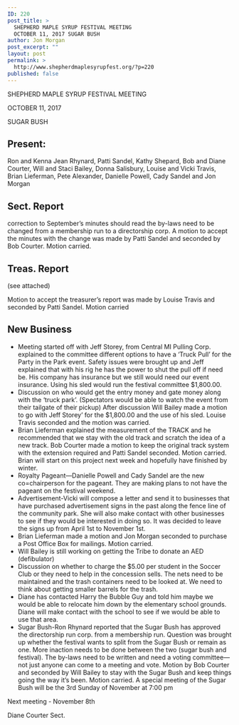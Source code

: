 ```yaml
---
ID: 220
post_title: >
  SHEPHERD MAPLE SYRUP FESTIVAL MEETING
  OCTOBER 11, 2017 SUGAR BUSH
author: Jon Morgan
post_excerpt: ""
layout: post
permalink: >
  http://www.shepherdmaplesyrupfest.org/?p=220
published: false
---
```

<p>SHEPHERD MAPLE SYRUP FESTIVAL MEETING</p>
<p>OCTOBER 11, 2017</p>
<p>SUGAR BUSH</p>
<h2>Present:</h2>
<p>Ron and Kenna Jean Rhynard, Patti Sandel, Kathy Shepard, Bob and Diane Courter, Will and Staci Bailey, Donna Salisbury, Louise and Vicki Travis, Brian Lieferman, Pete Alexander, Danielle Powell, Cady Sandel and Jon Morgan</p>
<h2>Sect. Report</h2>
<p>correction to September’s minutes should read the by-laws need to be changed from a membership run to a directorship corp.  A motion to accept the minutes with the change was made by Patti Sandel and seconded by Bob Courter.  Motion carried.</p>
<h2>Treas. Report</h2>
<p>(see attached) </p>
<p>Motion to accept the treasurer’s report was made by Louise Travis and seconded by Patti Sandel.  Motion carried</p>
<h2>New Business</h2>
<ul>
<li>Meeting started off with Jeff Storey, from Central MI Pulling Corp. explained to the committee different options to have a ‘Truck Pull’ for the Party in the Park event.  Safety issues were brought up and Jeff explained that with his rig he has the power to shut the pull off if need be.  His company has insurance but we still would need our event insurance.  Using his sled would run the festival committee $1,800.00.</li>
<li>Discussion on who would get the entry money and gate money along with the ‘truck park’. (Spectators would be able to watch the event from their tailgate of their pickup)  After discussion Will Bailey made a motion to go with Jeff Storey’ for the $1,800.00 and the use of his sled.  Louise Travis seconded and the motion was carried.</li>
<li>Brian Lieferman explained the measurement of the TRACK and he recommended that we stay with the old track and scratch the idea of a new track.  Bob Courter made a motion to keep the original track system with the extension required and Patti Sandel seconded.  Motion carried. Brian will start on this project next week and hopefully have finished by winter.</li>
<li>Royalty Pageant—Danielle Powell and Cady Sandel are the new co=chairperson for the pageant.  They are making plans to not have the pageant on the festival weekend.</li>
<li>Advertisement-Vicki will compose a letter and send it to businesses that have purchased advertisement signs in the past along the fence line of the community park.  She will also make contact with other businesses to see if they would be interested in doing so.  It was decided to leave the signs up from April 1st to November 1st.</li>
<li>Brian Lieferman made a motion and Jon Morgan seconded to purchase a Post Office Box for mailings.   Motion carried.</li>
<li>Will Bailey is still working on getting the Tribe to donate an AED (defibulator)</li>
<li>Discussion on whether to charge the $5.00 per student in the Soccer Club or they need to help in the concession sells.  The nets need to be maintained and the trash containers need to be looked at.  We need to think about getting smaller barrels for the trash.</li>
<li>Diane has contacted Harry the Bubble Guy and told him maybe we would be able to relocate him down by the elementary school grounds.  Diane will make contact with the school to see if we would be able to use that area.</li>
<li>Sugar Bush-Ron Rhynard reported that the Sugar Bush has approved the directorship run corp. from a membership run.  Question was brought up whether the festival wants to split from the Sugar Bush or remain as one.   More inaction needs to be done between the two (sugar bush and festival).  The by-laws need to be written and need a voting committee—not just anyone can come to a meeting and vote.  Motion by Bob Courter and seconded by Will Bailey to stay with the Sugar Bush and keep things going the way it’s been.  Motion carried.  A special meeting of the Sugar Bush will be the 3rd Sunday of November at 7:00 pm</li>
</ul>
<p>Next meeting - November 8th</p>
<p>Diane Courter Sect.</p>